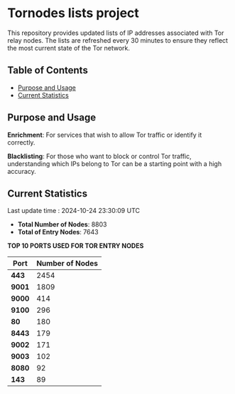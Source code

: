 # Tornodes lists project

This repository provides updated lists of IP addresses associated with Tor relay nodes. The lists are refreshed every 30 minutes to ensure they reflect the most current state of the Tor network.

## Table of Contents

- [Purpose and Usage](#purpose-and-usage)
- [Current Statistics](#current-statistics)


## Purpose and Usage

**Enrichment**: For services that wish to allow Tor traffic or identify it correctly.

**Blacklisting**: For those who want to block or control Tor traffic, understanding which IPs belong to Tor can be a starting point with a high accuracy.

## Current Statistics

Last update time : 2024-10-24 23:30:09 UTC

- **Total Number of Nodes**: 8803
- **Total of Entry Nodes**: 7643

**TOP 10 PORTS USED FOR TOR ENTRY NODES**

| **Port** | **Number of Nodes** |
|------|-----------------|
| **443**   | 2454  |
| **9001**   | 1809  |
| **9000**   | 414  |
| **9100**   | 296  |
| **80**   | 180  |
| **8443**   | 179  |
| **9002**   | 171  |
| **9003**   | 102  |
| **8080**   | 92  |
| **143**   | 89  |

